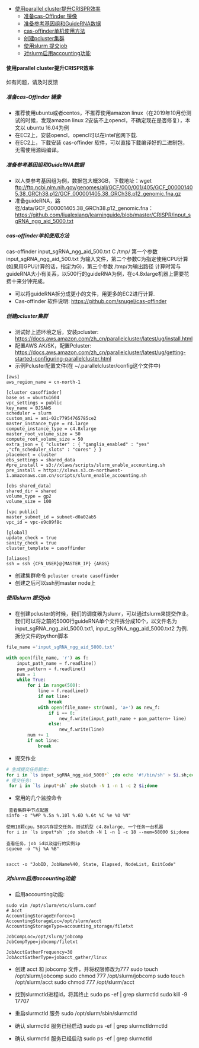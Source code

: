 
- [使用parallel cluster提升CRISPR效率](#使用parallel-cluster提升crispr效率)
  - [准备cas-Offinder 镜像](#准备cas-offinder-镜像)
  - [准备参考基因组和GuideRNA数据](#准备参考基因组和guiderna数据)
  - [cas-offinder单机使用方法](#cas-offinder单机使用方法)
  - [创建pcluster集群](#创建pcluster集群)
  - [使用slurm 提交job](#使用slurm-提交job)
  - [对slurm启用accounting功能](#对slurm启用accounting功能)
#### 使用parallel cluster提升CRISPR效率
如有问题，请及时反馈

##### 准备cas-Offinder 镜像
* 推荐使用ubuntu或者centos，不推荐使用amazon linux（在2019年10月份测试的时候，发现amazon linux 2安装不上opencl，不确定现在是否修复），本文以 ubuntu 16.04为例
* 在EC2上，安装opencl，opencl可以在intel官网下载.
* 在EC2上，下载安装 cas-offinder 软件，可以直接下载编译好的二进制包，无需使用源码编译。
##### 准备参考基因组和GuideRNA数据
* 以人类参考基因组为例，数据包大概3GB，下载地址：wget ftp://ftp.ncbi.nlm.nih.gov/genomes/all/GCF/000/001/405/GCF_000001405.38_GRCh38.p12/GCF_000001405.38_GRCh38.p12_genomic.fna.gz
* 准备guideRNA，路径/data/GCF_000001405.38_GRCh38.p12_genomic.fna： https://github.com/liualexiang/learninguide/blob/master/CRISPR/input_sgRNA_ngg_aid_5000.txt

  
##### cas-offinder单机使用方法
cas-offinder input_sgRNA_ngg_aid_500.txt C /tmp/
第一个参数input_sgRNA_ngg_aid_500.txt 为输入文件，第二个参数C为指定使用CPU计算(如果用GPU计算的话，指定为G)，第三个参数 /tmp/为输出路径
计算时常与guideRNA大小有关系，以500行的guideRNA为例，在c4.8xlarge机器上需要花费十来分钟完成。

* 可以将guideRNA拆分成更小的文件，用更多的EC2进行计算.
* Cas-offinder 软件说明: https://github.com/snugel/cas-offinder


##### 创建pcluster集群
* 测试好上述环境之后，安装pcluster: https://docs.aws.amazon.com/zh_cn/parallelcluster/latest/ug/install.html
* 配置AWS AK/SK，配置Pcluster: https://docs.aws.amazon.com/zh_cn/parallelcluster/latest/ug/getting-started-configuring-parallelcluster.html
* 示例Pcluster配置文件(在 ~/.parallelcluster/config这个文件中)
```
[aws]
aws_region_name = cn-north-1

[cluster casoffinder]
base_os = ubuntu1604
vpc_settings = public
key_name = BJSAWS
scheduler = slurm
custom_ami = ami-02c77954765785ce2
master_instance_type = r4.large
compute_instance_type = c4.8xlarge
master_root_volume_size = 50
compute_root_volume_size = 50
extra_json = { "cluster" : { "ganglia_enabled" : "yes" ,"cfn_scheduler_slots" : "cores" } }
placement = cluster
ebs_settings = shared_data
#pre_install = s3://xlaws/scripts/slurm_enable_accounting.sh
pre_install = https://xlaws.s3.cn-northwest-1.amazonaws.com.cn/scripts/slurm_enable_accounting.sh

[ebs shared_data]
shared_dir = shared
volume_type = gp2
volume_size = 100

[vpc public]
master_subnet_id = subnet-d0a02ab5
vpc_id = vpc-e9c09f8c

[global]
update_check = true
sanity_check = true
cluster_template = casoffinder

[aliases]
ssh = ssh {CFN_USER}@{MASTER_IP} {ARGS}
```

* 创建集群命令 ``` pcluster create casoffinder ```
* 创建之后可以ssh到master node上

##### 使用slurm 提交job
* 在创建pcluster的时候，我们的调度器为slumr，可以通过slurm来提交作业。我们可以将之前的5000行guideRNA单个文件拆分成10个，以文件名为 input_sgRNA_ngg_aid_5000.txt1, input_sgRNA_ngg_aid_5000.txt2 为例.
拆分文件的python脚本
```python
file_name ='input_sgRNA_ngg_aid_5000.txt'

with open(file_name, 'r') as f:
    input_path_name = f.readline()
    pam_pattern = f.readline()
    num = 1
    while True:
        for i in range(500):
            line = f.readline()
            if not line:
                break
            with open(file_name+ str(num), 'a+') as new_f:
                if i == 0:
                    new_f.write(input_path_name + pam_pattern+ line)
                else:
                    new_f.write(line)
        num += 1
        if not line:
            break
```

* 提交作业
```bash
# 生成提交任务脚本:
for i in `ls input_sgRNA_ngg_aid_5000*` ;do echo '#!/bin/sh' > $i.sh;echo "cas-offinder $i C /data/output/$i.output" >> $i.sh;chmod +x $i.sh; done
# 提交任务:
 for i in `ls input*sh` ;do sbatch -N 1 -n 1 -c 2 $i;done
```

* 常用的几个监控命令
```
 查看集群中节点配置
sinfo -o "%#P %.5a %.10l %.6D %.6t %C %e %O %N"

使用18颗cpu，58G内存提交任务。测试机型 c4.8xlarge, 一个任务一台机器
for i in `ls input*sh` ;do sbatch -N 1 -n 1 -c 18 --mem=58000 $i;done

查看任务，job id以及运行的实例ip
squeue -o "%j %A %B"


sacct -o "JobID, JobName%40, State, Elapsed, NodeList, ExitCode"
```

##### 对slurm启用accounting功能

* 启用accounting功能: 
```
sudo vim /opt/slurm/etc/slurm.conf
# Acct
AccountingStorageEnforce=1
AccountingStorageLoc=/opt/slurm/acct
AccountingStorageType=accounting_storage/filetxt

JobCompLoc=/opt/slurm/jobcomp
JobCompType=jobcomp/filetxt

JobAcctGatherFrequency=30
JobAcctGatherType=jobacct_gather/linux
```

* 创建 acct 和 jobcomp 文件，并将权限修改为777 
sudo touch /opt/slurm/jobcomp
sudo chmod 777 /opt/slurm/jobcomp
sudo touch /opt/slurm/acct
sudo chmod 777 /opt/slurm/acct

* 找到slurmctld进程id，将其终止
sudo ps -ef | grep slurmctld
sudo kill -9 17707

* 重启slurmctld 服务
sudo /opt/slurm/sbin/slurmctld

* 确认 slurmctld 服务已经启动
sudo ps -ef | grep slurmctldrmctld

* 确认 slurmctld 服务已经启动
sudo ps -ef | grep slurmctld